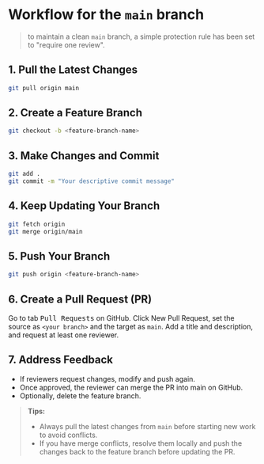# Workflow for the `main` branch

> to maintain a clean `main` branch, a simple protection rule has been set to "require one review".

## 1. Pull the Latest Changes

```bash
git pull origin main
```

## 2. Create a Feature Branch

```bash
git checkout -b <feature-branch-name>
```

## 3. Make Changes and Commit

```bash
git add .
git commit -m "Your descriptive commit message"
```

## 4. Keep Updating Your Branch

```bash
git fetch origin
git merge origin/main
```

## 5. Push Your Branch

```bash
git push origin <feature-branch-name>
```

## 6. Create a Pull Request (PR)

Go to tab <kbd>Pull Requests</kbd> on GitHub.
Click New Pull Request, set the source as `<your branch>` and the target as `main`.
Add a title and description, and request at least one reviewer.

## 7. Address Feedback

- If reviewers request changes, modify and push again.
- Once approved, the reviewer can merge the PR into main on GitHub.
- Optionally, delete the feature branch.

> **Tips:**
>
> - Always pull the latest changes from `main` before starting new work to avoid conflicts.
> - If you have merge conflicts, resolve them locally and push the changes back to the feature branch before updating the PR.
